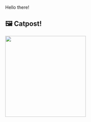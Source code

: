 Hello there!



## 🖼️ Catpost!

<sub>
    <img src="https://cdn2.thecatapi.com/images/201.jpg" height="256">
</sub>

